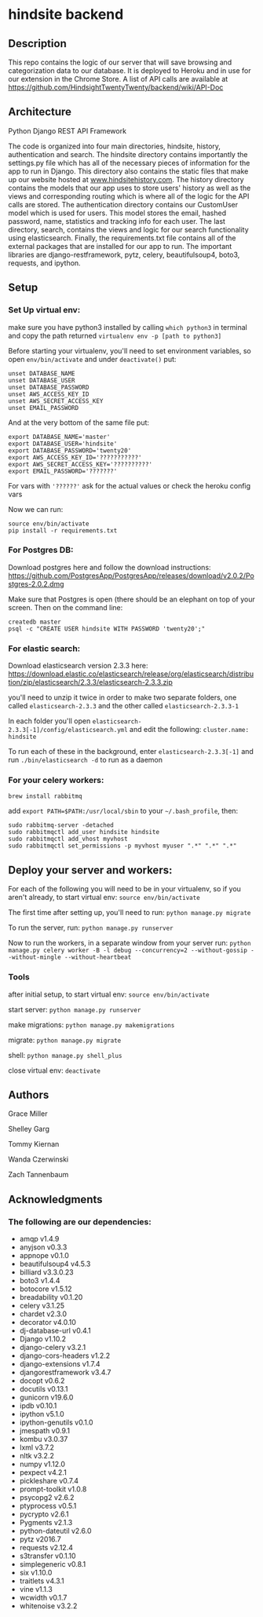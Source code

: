 # hindsite backend

## Description

This repo contains the logic of our server that will save browsing and categorization data to our database. It is deployed to Heroku and in use for our extension in the Chrome Store. A list of API calls are available at https://github.com/HindsightTwentyTwenty/backend/wiki/API-Doc

## Architecture

Python Django REST API Framework

The code is organized into four main directories, hindsite, history, authentication and search. The hindsite directory contains
importantly the settings.py file which has all of the necessary pieces of information for the app to run in Django. This directory
also contains the static files that make up our website hosted at www.hindsitehistory.com. The history directory contains the 
models that our app uses to store users' history as well as the views and corresponding routing which is where all of the logic for
the API calls are stored. The authentication directory contains our CustomUser model which is used for users. This model stores the
email, hashed password, name, statistics and tracking info for each user. The last directory, search, contains the views and logic 
for our search functionality using elasticsearch. Finally, the requirements.txt file contains all of the external packages that are
installed for our app to run. The important libraries are django-restframework, pytz, celery, beautifulsoup4, boto3, requests, and 
ipython.

## Setup


### Set Up virtual env: 
make sure you have python3 installed by calling `which python3` in terminal and copy the path returned
`virtualenv env -p [path to python3]`

Before starting your virtualenv, you'll need to set environment variables, so open `env/bin/activate` and under `deactivate()` put:
```
unset DATABASE_NAME
unset DATABASE_USER
unset DATABASE_PASSWORD
unset AWS_ACCESS_KEY_ID
unset AWS_SECRET_ACCESS_KEY
unset EMAIL_PASSWORD
```

And at the very bottom of the same file put:
```
export DATABASE_NAME='master'
export DATABASE_USER='hindsite'
export DATABASE_PASSWORD='twenty20'
export AWS_ACCESS_KEY_ID='???????????'
export AWS_SECRET_ACCESS_KEY='??????????'
export EMAIL_PASSWORD='???????'
```

For vars with `'??????'` ask for the actual values or check the heroku config vars


Now we can run:

```
source env/bin/activate
pip install -r requirements.txt
```

### For Postgres DB:

Download postgres here and follow the download instructions: https://github.com/PostgresApp/PostgresApp/releases/download/v2.0.2/Postgres-2.0.2.dmg

Make sure that Postgres is open (there should be an elephant on top of your screen. Then on the command line:
```
createdb master
psql -c "CREATE USER hindsite WITH PASSWORD 'twenty20';"
```

### For elastic search:
Download elasticsearch version 2.3.3 here: https://download.elastic.co/elasticsearch/release/org/elasticsearch/distribution/zip/elasticsearch/2.3.3/elasticsearch-2.3.3.zip

you'll need to unzip it twice in order to make two separate folders, one called `elasticsearch-2.3.3` and the other called `elasticsearch-2.3.3-1`

In each folder you'll open `elasticsearch-2.3.3[-1]/config/elasticsearch.yml` and edit the following:
`cluster.name: hindsite`

To run each of these in the background, enter `elasticsearch-2.3.3[-1]` and run `./bin/elasticsearch -d` to run as a daemon


### For your celery workers:
```
brew install rabbitmq
```
add `export PATH=$PATH:/usr/local/sbin` to your `~/.bash_profile`, then:

```
sudo rabbitmq-server -detached
sudo rabbitmqctl add_user hindsite hindsite
sudo rabbitmqctl add_vhost myvhost
sudo rabbitmqctl set_permissions -p myvhost myuser ".*" ".*" ".*"
```

## Deploy your server and workers:
For each of the following you will need to be in your virtualenv, so if you aren't already, to start virtual env: 
`source env/bin/activate`

The first time after setting up, you'll need to run:
`python manage.py migrate`

To run the server, run:
`python manage.py runserver`

Now to run the workers, in a separate window from your server run:
`python manage.py celery worker -B -l debug --concurrency=2 --without-gossip --without-mingle --without-heartbeat`


### Tools

after initial setup, to start virtual env: `source env/bin/activate`

start server: `python manage.py runserver`

make migrations: `python manage.py makemigrations`

migrate: `python manage.py migrate`

shell: `python manage.py shell_plus`

close virtual env: `deactivate`

## Authors

Grace Miller

Shelley Garg

Tommy Kiernan

Wanda Czerwinski

Zach Tannenbaum

## Acknowledgments

### The following are our dependencies:
 - amqp v1.4.9
 - anyjson v0.3.3
 - appnope v0.1.0
 - beautifulsoup4 v4.5.3
 - billiard v3.3.0.23
 - boto3 v1.4.4
 - botocore v1.5.12
 - breadability v0.1.20
 - celery v3.1.25
 - chardet v2.3.0
 - decorator v4.0.10
 - dj-database-url v0.4.1
 - Django v1.10.2
 - django-celery v3.2.1
 - django-cors-headers v1.2.2
 - django-extensions v1.7.4
 - djangorestframework v3.4.7
 - docopt v0.6.2
 - docutils v0.13.1
 - gunicorn v19.6.0
 - ipdb v0.10.1
 - ipython v5.1.0
 - ipython-genutils v0.1.0
 - jmespath v0.9.1
 - kombu v3.0.37
 - lxml v3.7.2
 - nltk v3.2.2
 - numpy v1.12.0
 - pexpect v4.2.1
 - pickleshare v0.7.4
 - prompt-toolkit v1.0.8
 - psycopg2 v2.6.2
 - ptyprocess v0.5.1
 - pycrypto v2.6.1
 - Pygments v2.1.3
 - python-dateutil v2.6.0
 - pytz v2016.7
 - requests v2.12.4
 - s3transfer v0.1.10
 - simplegeneric v0.8.1
 - six v1.10.0
 - traitlets v4.3.1
 - vine v1.1.3
 - wcwidth v0.1.7
 - whitenoise v3.2.2
